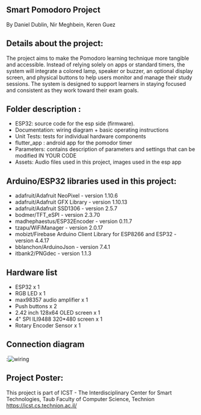 ## Smart Pomodoro Project
By Daniel Dublin, Nir Meghbein, Keren Guez 
  
## Details about the project:
The project aims to make the Pomodoro learning technique more tangible and accessible. Instead of relying solely on apps or standard timers, the system will integrate a colored lamp, speaker or buzzer, an optional display screen, and physical buttons to help users monitor and manage their study sessions. The system is designed to support learners in staying focused and consistent as they work toward their exam goals.
 
## Folder description :
* ESP32: source code for the esp side (firmware).
* Documentation: wiring diagram + basic operating instructions
* Unit Tests: tests for individual hardware components
* flutter_app : android app for the pomodor timer
* Parameters: contains description of parameters and settings that can be modified IN YOUR CODE
* Assets: Audio files used in this project, images used in the esp app

## Arduino/ESP32 libraries used in this project:
* adafruit/Adafruit NeoPixel - version 1.10.6
* adafruit/Adafruit GFX Library - version 1.10.13
* adafruit/Adafruit SSD1306 - version 2.5.7
* bodmer/TFT_eSPI - version 2.3.70
* madhephaestus/ESP32Encoder - version 0.11.7 
* tzapu/WiFiManager - version 2.0.17
* mobizt/Firebase Arduino Client Library for ESP8266 and ESP32 - version 4.4.17
* bblanchon/ArduinoJson - version 7.4.1
* itbank2/PNGdec - version 1.1.3

## Hardware list
* ESP32 x 1
* RGB LED x 1
* max98357 audio amplifier x 1
* Push buttons x 2
* 2.42 inch 128x64 OLED screen x 1
* 4" SPI ILI9488 320*480 screen x 1
* Rotary Encoder Sensor x 1

## Connection diagram
:![wiring](https://github.com/user-attachments/assets/b1349508-aed7-4ffc-9473-f00f5b5d0ffe)

## Project Poster:
 
This project is part of ICST - The Interdisciplinary Center for Smart Technologies, Taub Faculty of Computer Science, Technion
https://icst.cs.technion.ac.il/
